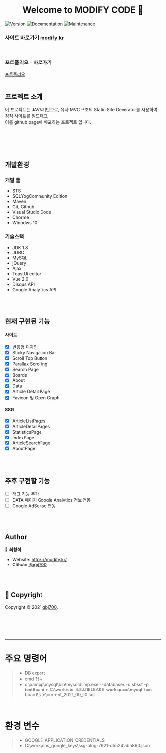 <h1 align="center">Welcome to  MODIFY CODE 👋</h1>

<p>
  <img alt="Version" src="https://img.shields.io/badge/version-1.0.0-blue.svg?cacheSeconds=2592000" />
  <a href="https://github.com/qbj700/mysql-text-board#readme" target="_blank">
    <img alt="Documentation" src="https://img.shields.io/badge/documentation-yes-brightgreen.svg" />
  </a>
  <a href="https://github.com/qbj700/mysql-text-board/graphs/commit-activity" target="_blank">
    <img alt="Maintenance" src="https://img.shields.io/badge/Maintained%3F-yes-green.svg" />
  </a>
</p>


### 사이트 바로가기 [modify.kr](https://modify.kr)
<br>

### 포트폴리오 - 바로가기
[포트폴리오](https://drive.google.com/file/d/1wodKVvwP0BAAtAPsce5C-9jXQumtwum_/view?usp=sharing)
<br>
<br>

## 프로젝트 소개
이 프로젝트는 JAVA기반으로, 유사 MVC 구조의 Static Site Generator를 사용하여 정적 사이트를 빌드하고,<br>
이를 github page에 배포하는 프로젝트 입니다.

<br>
<br>
<br>
<br>


## 개발환경
### 개발 툴
* STS
* SQLYogCommunity Edition
* Maven
* Git, Github
* Visual Studio Code
* Chorme
* Winodws 10

### 기술스택
* JDK 1.8
* JDBC
* MySQL
* jQuery
* Ajax
* ToastUi editor
* Vue 2.0
* Disqus API
* Google AnalyTics API

<br>
<br>

## 현재 구현된 기능

#### 사이트
- [x] 반응형 디자인
- [x] Sticky Navigation Bar
- [x] Scroll Top Button
- [x] Parallax Scrolling
- [x] Search Page
- [x] Boards
- [x] About
- [x] Data
- [x] Article Detail Page
- [x] Favicon 및 Open Graph

#### SSG
- [x] ArticleListPages
- [x] ArticleDetailPages
- [x] StatisticsPage
- [x] IndexPage
- [x] ArticleSearchPage
- [x] AboutPage

<br>
<br>

## 추후 구현할 기능
- [ ] 태그 기능 추가
- [ ] DATA 페이지 Google Analytics 정보 연동
- [ ] Google AdSense 연동

<br>
<br>

## Author

👤 **최형석**

* Website: https://modify.kr/
* Github: [@qbj700](https://github.com/qbj700)

<br>
<br>


## 📝 Copyright

Copyright © 2021 [qbj700](https://github.com/qbj700).<br />

<br>
<br>
<br>
<br>


---

# 주요 명령어
> - DB export
>  - cmd 접속
>  - c:\xampp\mysql\bin\mysqldump.exe --databases -u sbsst -p textBoard > C:\work\sts-4.8.1.RELEASE-workspace\mysql-text-board\site\current_2021_00_00.sql
 

<br>

# 환경 변수
> - GOOGLE_APPLICATION_CREDENTIALS
> - C:\work\chs_google_keys\ssg-blog-7921-d5524faba860.json
